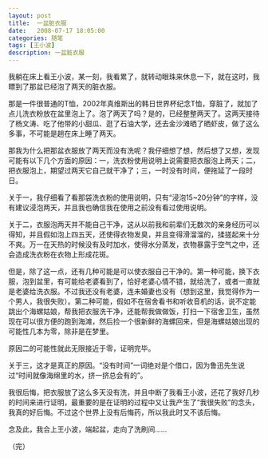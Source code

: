 ```yaml
---
layout: post
title:  一盆脏衣服
date:   2008-07-17 18:05:00
categories: 随笔
tags: [王小波]
description: 一盆脏衣服
---
```


我躺在床上看王小波，某一刻，我看累了，就转动眼珠来休息一下，就在这时，我瞟到了那盆已经泡了两天的脏衣服。

那是一件很普通的T恤，2002年真维斯出的韩日世界杯纪念T恤，穿脏了，就加了点儿洗衣粉放在盆里泡上了。泡了两天了吗？是的，已经整整两天了。这两天接待了杨文涛、吃了他带的小甜瓜、逛了石油大学，还去金沙滩晒了晒虾皮，做了这么多事，不可能是趟在床上睡了两天。

那我为什么把那盆衣服放了两天而没有洗呢？我仔细想了想，然后想了又想，发现可能有以下几个方面的原因：一，洗衣粉使用说明上说需要把衣服泡上两天；二，把衣服泡上，期望过两天它自己就干净了；三，一时没有时间，便拖延了一段时日。
<!-- more -->

关于一，我仔细看了看那袋洗衣粉的使用说明，只有“浸泡15~20分钟”的字样，没有建议浸泡两天，并且我也确信我在使用之前没有看过使用说明。

关于二，衣服泡两天并不能自己干净，这从以前我和前辈们无数次的亲身经历可以得知，并且假如泡上四五天，还使得衣物发臭，并且变得滑溜溜的，揉搓起来十分不爽。万一在天热的时候没有及时加水，使得水分蒸发，衣物暴露于空气之中，还会造成洗衣粉在衣物上形成花斑。

但是，除了这一点，还有几种可能是可以使衣服自己干净的。第一种可能，换下衣服，泡到盆里，有可能给老婆看到了，恰好老婆心情不错，就给洗了，或者一直就是老婆给洗衣服。不过我还没有老婆，连未婚妻也没有（想到这里，我觉得作为一个男人，我很失败）。第二种可能，假如不在宿舍看书和听收音机的话，说不定能跳出个海螺姑娘，帮我把衣服洗干净，还能帮我做做饭，打扫一下宿舍卫生，虽然现在可以很方便的跑到海滩，然后捡一个很新鲜的海螺回来，但是海螺姑娘出现的可能性几本为零，除非是在梦里。

原因二的可能性就此无限接近于零，证明完毕。

关于三，这才是真正的原因。“没有时间”一词绝对是个借口，因为鲁迅先生说过“时间就像海绵里的水，挤一挤总会有的”。

我很后悔，把衣服放了这么多天没有洗，并且中断了我看王小波，还花了我好几秒的时间来进行证明，最重要的是在证明的过程中又让我产生了“我很失败”的念头，我真的好后悔。不过这个世界上没有后悔药，所以我此时又不该后悔。

念及此，我合上王小波，端起盆，走向了洗刷间……

（完）
